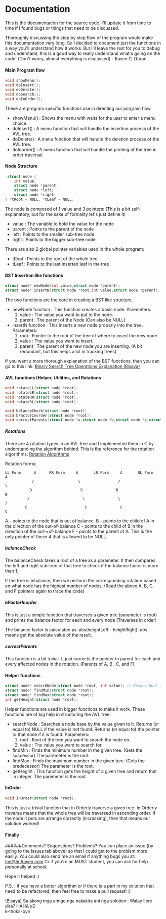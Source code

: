 Documentation
========

This is the documentation for the source code. I'll update it from time to time if I found bugs or things that
need to be discussed.

Thoroughly discussing the step by step flow of the program would make this documentation very long.
So I decided to document just the functions in a way you'll understand how it works. But I'll leave
the rest for you to debug and understand, this is a good way to really understand what's going on
the code. (Don't worry, almost everything is discussed) - Raven G. Duran

#### Main Program flow
```C
void showMenu();
void doInsert();
void doDelete();
void doSearch();
void doInOrder();
 ```
These are program specific functions use in directing our porgram flow.
* showMenu()	: Shows the menu with waits for the user to enter a menu choice.
* doInsert()	: A menu function that will handle the insertion process of the AVL tree.
* doDelete()	: A menu function that will handle the deletion process of the AVL tree.
* doInorder()	: A menu function that will handle the printing of the tree in order traversal.

#### Node Structure
```C
 struct node {
    int value;
    struct node *parent;
    struct node *left;
    struct node *right;
} *tRoot = NULL, *tLeaf = NULL;
 ```
 
The node is composed of 1 value and 3 pointers: (This is a bit self-explanatory, but for the sake of formality let's just define it)
* value 	: The variable to hold the value for the node
* parent	: Points to the parent of the node
* left		: Points to the smaller sub-tree node
* right		: Points to the bigger sub-tree node

There are also 2 global pointer variables used in the whole program:
* tRoot 	: Points to the root of the whole tree
* tLeaf		: Points to the last inserted leaf in the tree

#### BST Insertion like functions
```C
struct node* newNode(int value,struct node *parent);  
struct node* insertN(struct node *root,int value,struct node *parent);
 ```

The two functions are the core in creating a BST like structure.
* newNode function 	: This function creates a basic node. Paremeters:
	1. value		: The value you want to put to the node.
	2. parent		: The parent of the Node (Can also be NULL).
* insertN function	: This inserts a new node properly into the tree. Parameters:
	1. root			: Pointer to the root of the tree of where to insert the new node.
	2. value		: The value you want to insert.
	3. parent		: The parent of the new node you are inserting. (A bit redundant, but this helps a lot in tracking trees)
	
If you want a more thorough explanation of the BST functions,
then you can go to this link: [Binary Search Tree Operations Explanation (Bisaya)](http://pastebin.com/DCkF4JAn)

#### AVL functions (Helper, Utilities, and Rotations
```C
void rotateLL(struct node *root);
void rotateLR(struct node *root);
void rotateRR(struct node *root);
void rotateRL(struct node *root);

void balanceCheck(struct node *root);
void bFactorInorder(struct node *root);
void correctParents(struct node *a,struct node *b,struct node *c,struct node *f);
 ```

##### Rotations
There are 4 rotation types in an AVL tree and I implemented them in C by understanding the
algorithm behind. This is the reference for the rotation algorithms: [Rotation Algorithms](http://www.cse.ohio-state.edu/~sgomori/570/avlrotations.html)

Rotation forms:
```
LL Form		 A		RR Form		A		LR Form		A		RL Form		A
			/					 \				   /					 \
		   B					  B				  B						  B
		  /						   \			   \					 /
		 C 							C			    C					C

 ```

A - points to the node that is out of balance. 
B - points to the child of A in the direction of the out-of-balance
C - points to the child of B in the direction of the out-=of-balance
F - points to the parent of A. This is the only pointer of these 4 that is allowed to be NULL.

##### balanceCheck
The balanceCheck takes a root of a tree as a parameter.
It then compares the left and right sub-tree of that tree to check if the balance
factor is more than 1. 

If the tree is inbalance, then we perform the corresponding rotation based on what node
has the highest number of nodes. (Read the above A, B, C, and F pointers again to trace the code)

##### bFactorInorder
This is just a simple function that traverses a given tree (parameter is root)
and prints the balance factor for each and every node (Traverses in order)

The balance factor is calculated as: abs(heightLeft - heightRight). abs means get the absolute value of the result.

##### correctParents
This function is a bit trivial. It just corrects the pointer to parent for each and every 
affected nodes in the rotation. (Parents of A, B , C, and F)

#### Helper functions
```C
struct node* searchNode(struct node *root, int value); // Return NULL if not found or Pointer to node if found
struct node* findMin(struct node *root);  
struct node* findMax(struct node *root); 
int getHeight(struct node *root);
 ```
Helper functions are used in bigger functions to make it work. These functions are of big help
in structuring the AVL tree.

* searchNode	: Searches a node base by the value given to it. 
				  Returns (or equal to) NULL if the value is not found.
				  Returns (or equal to) the pointer to that node if it is found. Parameters:
	1. root		: Root of the tree you want to search the node on.
	2. value	: The value you want to search for.
* findMin		: Finds the minimum number in the given tree. (Gets the successor) The paremeter is the root.
* findMax		: Finds the maximum number in the given tree. (Gets the predecessor) The parameter is the root.
* getHegiht		: This function gets the height of a given tree and return that in integer. The paremeter is the root.

#### InOrder
```C
void inOrder(struct node *root);
 ```
This is just a trivial function that in Orderly traverse a given tree.
In Orderly traverse means that the whole tree will be traversed in ascending order.
If the node it puts are arrange correctly (increasing), then that means our solution worked!

#### Finally
######Comments? Suggestions? Problems?
You can place an issue (by going to the Issues tab above) so that I could get to the problem more easily.
You could also send me an email if anything bugs you at: me@ImRaven.com
Or if you're an MUST student, you can ask for help personally at school.

Hope it helped :)
	
	
P.S. : If you have a better algorithm or if there is a part in my solution that need
to be refactored, then feel free to make a pull request! :) 
	
	
(Bisaya)
Sa akong mga amigo nga nakakita ani nga solution : Walay libre dira? HAHA xD	
k-thnks-bye	
	
	
	
	
